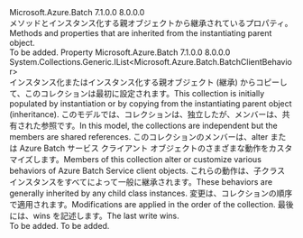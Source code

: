 <Type Name="IInheritedBehaviors" FullName="Microsoft.Azure.Batch.IInheritedBehaviors">
  <TypeSignature Language="C#" Value="public interface IInheritedBehaviors" />
  <TypeSignature Language="ILAsm" Value=".class public interface auto ansi abstract IInheritedBehaviors" />
  <TypeSignature Language="DocId" Value="T:Microsoft.Azure.Batch.IInheritedBehaviors" />
  <TypeSignature Language="VB.NET" Value="Public Interface IInheritedBehaviors" />
  <TypeSignature Language="F#" Value="type IInheritedBehaviors = interface" />
  <AssemblyInfo>
    <AssemblyName>Microsoft.Azure.Batch</AssemblyName>
    <AssemblyVersion>7.1.0.0</AssemblyVersion>
    <AssemblyVersion>8.0.0.0</AssemblyVersion>
  </AssemblyInfo>
  <Interfaces />
  <Docs>
    <summary>
            <span data-ttu-id="f6c79-101">メソッドとインスタンス化する親オブジェクトから継承されているプロパティ。</span><span class="sxs-lookup"><span data-stu-id="f6c79-101">Methods and properties that are inherited from the instantiating parent object.</span></span>
            </summary>
    <remarks>To be added.</remarks>
  </Docs>
  <Members>
    <Member MemberName="CustomBehaviors">
      <MemberSignature Language="C#" Value="public System.Collections.Generic.IList&lt;Microsoft.Azure.Batch.BatchClientBehavior&gt; CustomBehaviors { get; set; }" />
      <MemberSignature Language="ILAsm" Value=".property instance class System.Collections.Generic.IList`1&lt;class Microsoft.Azure.Batch.BatchClientBehavior&gt; CustomBehaviors" />
      <MemberSignature Language="DocId" Value="P:Microsoft.Azure.Batch.IInheritedBehaviors.CustomBehaviors" />
      <MemberSignature Language="VB.NET" Value="Public Property CustomBehaviors As IList(Of BatchClientBehavior)" />
      <MemberSignature Language="F#" Value="member this.CustomBehaviors : System.Collections.Generic.IList&lt;Microsoft.Azure.Batch.BatchClientBehavior&gt; with get, set" Usage="Microsoft.Azure.Batch.IInheritedBehaviors.CustomBehaviors" />
      <MemberType>Property</MemberType>
      <AssemblyInfo>
        <AssemblyName>Microsoft.Azure.Batch</AssemblyName>
        <AssemblyVersion>7.1.0.0</AssemblyVersion>
        <AssemblyVersion>8.0.0.0</AssemblyVersion>
      </AssemblyInfo>
      <ReturnValue>
        <ReturnType>System.Collections.Generic.IList&lt;Microsoft.Azure.Batch.BatchClientBehavior&gt;</ReturnType>
      </ReturnValue>
      <Docs>
        <summary>
            <span data-ttu-id="f6c79-102">インスタンス化またはインスタンス化する親オブジェクト (継承) からコピーして、このコレクションは最初に設定されます。</span><span class="sxs-lookup"><span data-stu-id="f6c79-102">This collection is initially populated by instantiation or by copying from the instantiating parent object (inheritance).</span></span>
            <span data-ttu-id="f6c79-103">このモデルでは、コレクションは、独立したが、メンバーは、共有された参照です。</span><span class="sxs-lookup"><span data-stu-id="f6c79-103">In this model, the collections are independent but the members are shared references.</span></span>
            <span data-ttu-id="f6c79-104">このコレクションのメンバーは、alter または Azure Batch サービス クライアント オブジェクトのさまざまな動作をカスタマイズします。</span><span class="sxs-lookup"><span data-stu-id="f6c79-104">Members of this collection alter or customize various behaviors of Azure Batch Service client objects.</span></span>
            <span data-ttu-id="f6c79-105">これらの動作は、子クラス インスタンスをすべてによって一般に継承されます。</span><span class="sxs-lookup"><span data-stu-id="f6c79-105">These behaviors are generally inherited by any child class instances.</span></span>  
            <span data-ttu-id="f6c79-106">変更は、コレクションの順序で適用されます。</span><span class="sxs-lookup"><span data-stu-id="f6c79-106">Modifications are applied in the order of the collection.</span></span>
            <span data-ttu-id="f6c79-107">最後には、wins を記述します。</span><span class="sxs-lookup"><span data-stu-id="f6c79-107">The last write wins.</span></span>
            </summary>
        <value>To be added.</value>
        <remarks>To be added.</remarks>
      </Docs>
    </Member>
  </Members>
</Type>